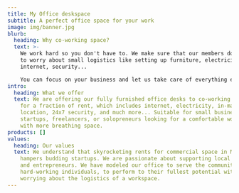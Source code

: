 ```yaml
---
title: My Office deskspace
subtitle: A perfect office space for your work
image: img/banner.jpg
blurb:
  heading: Why co-working space?
  text: >-
    We work hard so you don't have to. We make sure that our members do not need
    to worry about small logistics like setting up furniture, electricity bills,
    internet, security...

    You can focus on your business and let us take care of everything else.
intro:
  heading: What we offer
  text: We are offering our fully furnished office desks to co-working individuals
    for a fraction of rent, which includes internet, electricity, in-mall
    location, 24x7 security, and much more... Suitable for small businesses,
    startups, freelancers, or solopreneurs looking for a comfortable workspace
    with more breathing space.
products: []
values:
  heading: Our values
  text: We understand that skyrocketing rents for commercial space in Mumbai
    hampers budding startups. We are passionate about supporting local talents
    and entrepreneurs. We have modeled our office to serve the community of
    hard-working individuals, to perform to their fullest potential without
    worrying about the logistics of a workspace.
---
```

